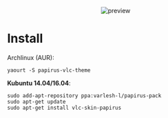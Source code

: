 <p align="center">
  <img src="https://raw.githubusercontent.com/PapirusDevelopmentTeam/papirus-vlc-theme/master/preview.png" alt="preview"/>
</p>

# Install
Archlinux (AUR):
```
yaourt -S papirus-vlc-theme
```
**Kubuntu 14.04/16.04**:
```
sudo add-apt-repository ppa:varlesh-l/papirus-pack
sudo apt-get update
sudo apt-get install vlc-skin-papirus 
```
